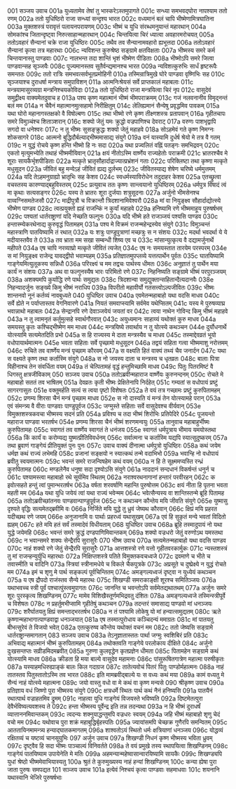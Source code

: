 001  सञ्जय उवाच
001a युध्यतामेव तेषां तु भास्करेऽस्तमुपागते
001c सन्ध्या समभवद्घोरा नापश्याम ततो रणम्
002a ततो युधिष्ठिरो राजा सन्ध्यां सन्दृश्य भारत
002c वध्यमानं बलं चापि भीष्मेणामित्रघातिना
003a मुक्तशस्त्रं परावृत्तं पलायनपरायणम्
003c भीष्मं च युधि संरब्धमनुयान्तं महारथान्
004a सोमकांश्च जितान्दृष्ट्वा निरुत्साहान्महारथान्
004c चिन्तयित्वा चिरं ध्यात्वा अवहारमरोचयत्
005a ततोऽवहारं सैन्यानां चक्रे राजा युधिष्ठिरः
005c तथैव तव सैन्यानामवहारो ह्यभूत्तदा
006a ततोऽवहारं सैन्यानां कृत्वा तत्र महारथाः
006c न्यविशन्त कुरुश्रेष्ठ सङ्ग्रामे क्षतविक्षताः
007a भीष्मस्य समरे कर्म चिन्तयानास्तु पाण्डवाः
007c नालभन्त तदा शान्तिं भृशं भीष्मेण पीडिताः
008a भीष्मोऽपि समरे जित्वा पाण्डवान्सह सृञ्जयैः
008c पूज्यमानस्तव सुतैर्वन्द्यमानश्च भारत
009a न्यविशत्कुरुभिः सार्धं हृष्टरूपैः समन्ततः
009c ततो रात्रिः समभवत्सर्वभूतप्रमोहिनी
010a तस्मिन्रात्रिमुखे घोरे पाण्डवा वृष्णिभिः सह
010c सृञ्जयाश्च दुराधर्षा मन्त्राय समुपाविशन्
011a आत्मनिःश्रेयसं सर्वे प्राप्तकालं महाबलाः
011c मन्त्रयामासुरव्यग्रा मन्त्रनिश्चयकोविदाः
012a ततो युधिष्ठिरो राजा मन्त्रयित्वा चिरं नृप
012c वासुदेवं समुद्वीक्ष्य वाक्यमेतदुवाच ह
013a पश्य कृष्ण महात्मानं भीष्मं भीमपराक्रमम्
013c गजं नलवनानीव विमृद्नन्तं बलं मम
014a न चैवैनं महात्मानमुत्सहामो निरीक्षितुम्
014c लेलिह्यमानं सैन्येषु प्रवृद्धमिव पावकम्
015a यथा घोरो महानागस्तक्षको वै विषोल्बणः
015c तथा भीष्मो रणे कृष्ण तीक्ष्णशस्त्रः प्रतापवान्
016a गृहीतचापः समरे विमुञ्चंश्च शिताञ्शरान्
016c शक्यो जेतुं यमः क्रुद्धो वज्रपाणिश्च देवराट्
017a वरुणः पाशभृद्वापि सगदो वा धनेश्वरः
017c न तु भीष्मः सुसङ्क्रुद्धः शक्यो जेतुं महाहवे
018a सोऽहमेवं गते कृष्ण निमग्नः शोकसागरे
018c आत्मनो बुद्धिदौर्बल्याद्भीष्ममासाद्य संयुगे
019a वनं यास्यामि दुर्धर्ष श्रेयो मे तत्र वै गतम्
019c न युद्धं रोचये कृष्ण हन्ति भीष्मो हि नः सदा
020a यथा प्रज्वलितं वह्निं पतङ्गः समभिद्रवन्
020c एकतो मृत्युमभ्येति तथाहं भीष्ममीयिवान्
021a क्षयं नीतोऽस्मि वार्ष्णेय राज्यहेतोः पराक्रमी
021c भ्रातरश्चैव मे शूराः सायकैर्भृशपीडिताः
022a मत्कृते भ्रातृसौहार्दाद्राज्यात्प्रभ्रंशनं गताः
022c परिक्लिष्टा तथा कृष्णा मत्कृते मधुसूदन
023a जीवितं बहु मन्येऽहं जीवितं ह्यद्य दुर्लभम्
023c जीवितस्याद्य शेषेण चरिष्ये धर्ममुत्तमम्
024a यदि तेऽहमनुग्राह्यो भ्रातृभिः सह केशव
024c स्वधर्मस्याविरोधेन तदुदाहर केशव
025a एतच्छ्रुत्वा वचस्तस्य कारुण्याद्बहुविस्तरम्
025c प्रत्युवाच ततः कृष्णः सान्त्वयानो युधिष्ठिरम्
026a धर्मपुत्र विषादं त्वं मा कृथाः सत्यसङ्गर
026c यस्य ते भ्रातरः शूरा दुर्जयाः शत्रुसूदनाः
027a अर्जुनो भीमसेनश्च वाय्वग्निसमतेजसौ
027c माद्रीपुत्रौ च विक्रान्तौ त्रिदशानामिवेश्वरौ
028a मां वा नियुङ्क्ष्व सौहार्दाद्योत्स्ये भीष्मेण पाण्डव
028c त्वत्प्रयुक्तो ह्यहं राजन्किं न कुर्यां महाहवे
029a हनिष्यामि रणे भीष्ममाहूय पुरुषर्षभम्
029c पश्यतां धार्तराष्ट्राणां यदि नेच्छति फल्गुनः
030a यदि भीष्मे हते राजञ्जयं पश्यसि पाण्डव
030c हन्तास्म्येकरथेनाद्य कुरुवृद्धं पितामहम्
031a पश्य मे विक्रमं राजन्महेन्द्रस्येव संयुगे
031c विमुञ्चन्तं महास्त्राणि पातयिष्यामि तं रथात्
032a यः शत्रुः पाण्डुपुत्राणां मच्छत्रुः स न संशयः
032c मदर्था भवदर्था ये ये मदीयास्तवैव ते
033a तव भ्राता मम सखा सम्बन्धी शिष्य एव च
033c मांसान्युत्कृत्य वै दद्यामर्जुनार्थे महीपते
034a एष चापि नरव्याघ्रो मत्कृते जीवितं त्यजेत्
034c एष नः समयस्तात तारयेम परस्परम्
034e स मां नियुङ्क्ष्व राजेन्द्र यावद्द्वीपो भवाम्यहम्
035a प्रतिज्ञातमुपप्लव्ये यत्तत्पार्थेन पूर्वतः
035c घातयिष्यामि गाङ्गेयमित्युलूकस्य सन्निधौ
036a परिरक्ष्यं च मम तद्वचः पार्थस्य धीमतः
036c अनुज्ञातं तु पार्थेन मया कार्यं न संशयः
037a अथ वा फल्गुनस्यैष भारः परिमितो रणे
037c निहनिष्यति सङ्ग्रामे भीष्मं परपुरञ्जयम्
038a अशक्यमपि कुर्याद्धि रणे पार्थः समुद्यतः
038c त्रिदशान्वा समुद्युक्तान्सहितान्दैत्यदानवैः
038e निहन्यादर्जुनः सङ्ख्ये किमु भीष्मं नराधिप
039a विपरीतो महावीर्यो गतसत्त्वोऽल्पजीवितः
039c भीष्मः शान्तनवो नूनं कर्तव्यं नावबुध्यते
040  युधिष्ठिर उवाच
040a एवमेतन्महाबाहो यथा वदसि माधव
040c सर्वे ह्येते न पर्याप्तास्तव वेगनिवारणे
041a नियतं समवाप्स्यामि सर्वमेव यथेप्सितम्
041c यस्य मे पुरुषव्याघ्र भवान्नाथो महाबलः
042a सेन्द्रानपि रणे देवाञ्जयेयं जयतां वर
042c त्वया नाथेन गोविन्द किमु भीष्मं महाहवे
043a न तु त्वामनृतं कर्तुमुत्सहे स्वार्थगौरवात्
043c अयुध्यमानः साहाय्यं यथोक्तं कुरु माधव
044a समयस्तु कृतः कश्चिद्भीष्मेण मम माधव
044c मन्त्रयिष्ये तवार्थाय न तु योत्स्ये कथञ्चन
044e दुर्योधनार्थे योत्स्यामि सत्यमेतदिति प्रभो
045a स हि राज्यस्य मे दाता मन्त्रस्यैव च माधव
045c तस्माद्देवव्रतं भूयो वधोपायार्थमात्मनः
045e भवता सहिताः सर्वे पृच्छामो मधुसूदन
046a तद्वयं सहिता गत्वा भीष्ममाशु नरोत्तमम्
046c रुचिते तव वार्ष्णेय मन्त्रं पृच्छाम कौरवम्
047a स वक्ष्यति हितं वाक्यं तथ्यं चैव जनार्दन
047c यथा स वक्ष्यते कृष्ण तथा कर्तास्मि संयुगे
048a स नो जयस्य दाता च मन्त्रस्य च धृतव्रतः
048c बालाः पित्रा विहीनाश्च तेन संवर्धिता वयम्
049a तं चेत्पितामहं वृद्धं हन्तुमिच्छामि माधव
049c पितुः पितरमिष्टं वै धिगस्तु क्षत्रजीविकाम्
050  सञ्जय उवाच
050a ततोऽब्रवीन्महाराज वार्ष्णेयः कुरुनन्दनम्
050c रोचते मे महाबाहो सततं तव भाषितम्
051a देवव्रतः कृती भीष्मः प्रेक्षितेनापि निर्दहेत्
051c गम्यतां स वधोपायं प्रष्टुं सागरगासुतः
051e वक्तुमर्हति सत्यं स त्वया पृष्टो विशेषतः
052a ते वयं तत्र गच्छामः प्रष्टुं कुरुपितामहम्
052c प्रणम्य शिरसा चैनं मन्त्रं पृच्छाम माधव
052e स नो दास्यति यं मन्त्रं तेन योत्स्यामहे परान्
053a एवं संमन्त्र्य वै वीराः पाण्डवाः पाण्डुपूर्वज
053c जग्मुस्ते सहिताः सर्वे वासुदेवश्च वीर्यवान्
053e विमुक्तशस्त्रकवचा भीष्मस्य सदनं प्रति
054a प्रविश्य च तदा भीष्मं शिरोभिः प्रतिपेदिरे
054c पूजयन्तो महाराज पाण्डवा भरतर्षभ
054e प्रणम्य शिरसा चैनं भीष्मं शरणमन्वयुः
055a तानुवाच महाबाहुर्भीष्मः कुरुपितामहः
055c स्वागतं तव वार्ष्णेय स्वागतं ते धनंजय
055e स्वागतं धर्मपुत्राय भीमाय यमयोस्तथा
056a किं कार्यं वः करोम्यद्य युष्मत्प्रीतिविवर्धनम्
056c सर्वात्मना च कर्तास्मि यद्यपि स्यात्सुदुष्करम्
057a तथा ब्रुवाणं गाङ्गेयं प्रीतियुक्तं पुनः पुनः
057c उवाच वाक्यं दीनात्मा धर्मपुत्रो युधिष्ठिरः
058a कथं जयेम धर्मज्ञ कथं राज्यं लभेमहि
058c प्रजानां सङ्क्षयो न स्यात्कथं तन्मे वदाभिभो
059a भवान्हि नो वधोपायं ब्रवीतु स्वयमात्मनः
059c भवन्तं समरे राजन्विषहेम कथं वयम्
060a न हि ते सूक्ष्ममप्यस्ति रन्ध्रं कुरुपितामह
060c मण्डलेनैव धनुषा सदा दृश्योऽसि संयुगे
061a नाददानं सन्दधानं विकर्षन्तं धनुर्न च
061c पश्यामस्त्वा महाबाहो रथे सूर्यमिव स्थितम्
062a नराश्वरथनागानां हन्तारं परवीरहन्
062c क इवोत्सहते हन्तुं त्वां पुमान्भरतर्षभ
063a वर्षता शरवर्षाणि महान्ति पुरुषोत्तम
063c क्षयं नीता हि पृतना भवता महती मम
064a यथा युधि जयेयं त्वां यथा राज्यं भवेन्मम
064c भवेत्सैन्यस्य वा शान्तिस्तन्मे ब्रूहि पितामह
065a ततोऽब्रवीच्छांतनवः पाण्डवान्पाण्डुपूर्वज
065c न कथञ्चन कौन्तेय मयि जीवति संयुगे
065e युष्मासु दृश्यते वृद्धिः सत्यमेतद्ब्रवीमि वः
066a निर्जिते मयि युद्धे तु ध्रुवं जेष्यथ कौरवान्
066c क्षिप्रं मयि प्रहरत यदीच्छथ रणे जयम्
066e अनुजानामि वः पार्थाः प्रहरध्वं यथासुखम्
067a एवं हि सुकृतं मन्ये भवतां विदितो ह्यहम्
067c हते मयि हतं सर्वं तस्मादेवं विधीयताम्
068  युधिष्ठिर उवाच
068a ब्रूहि तस्मादुपायं नो यथा युद्धे जयेमहि
068c भवन्तं समरे क्रुद्धं दण्डपाणिमिवान्तकम्
069a शक्यो वज्रधरो जेतुं वरुणोऽथ यमस्तथा
069c न भवान्समरे शक्यः सेन्द्रैरपि सुरासुरैः
070  भीष्म उवाच
070a सत्यमेतन्महाबाहो यथा वदसि पाण्डव
070c नाहं शक्यो रणे जेतुं सेन्द्रैरपि सुरासुरैः
071a आत्तशस्त्रो रणे यत्तो गृहीतवरकार्मुकः
071c न्यस्तशस्त्रं तु मां राजन्हन्युर्युधि महारथाः
072a निक्षिप्तशस्त्रे पतिते विमुक्तकवचध्वजे
072c द्रवमाणे च भीते च तवास्मीति च वादिनि
073a स्त्रियां स्त्रीनामधेये च विकले चैकपुत्रके
073c अप्रसूते च दुष्प्रेक्ष्ये न युद्धं रोचते मम
074a इमं च शृणु मे पार्थ सङ्कल्पं पूर्वचिन्तितम्
074c अमङ्गल्यध्वजं दृष्ट्वा न युध्येयं कथञ्चन
075a य एष द्रौपदो राजंस्तव सैन्ये महारथः
075c शिखण्डी समराकाङ्क्षी शूरश्च समितिञ्जयः
076a यथाभवच्च स्त्री पूर्वं पश्चात्पुंस्त्वमुपागतः
076c जानन्ति च भवन्तोऽपि सर्वमेतद्यथातथम्
077a अर्जुनः समरे शूरः पुरस्कृत्य शिखण्डिनम्
077c मामेव विशिखैस्तूर्णमभिद्रवतु दंशितः
078a अमङ्गल्यध्वजे तस्मिन्स्त्रीपूर्वे च विशेषतः
078c न प्रहर्तुमभीप्सामि गृहीतेषुं कथञ्चन
079a तदन्तरं समासाद्य पाण्डवो मां धनञ्जयः
079c शरैर्घातयतु क्षिप्रं समन्ताद्भरतर्षभ
080a न तं पश्यामि लोकेषु यो मां हन्यात्समुद्यतम्
080c ऋते कृष्णान्महाभागात्पाण्डवाद्वा धनञ्जयात्
081a एष तस्मात्पुरोधाय कञ्चिदन्यं ममाग्रतः
081c मां पातयतु बीभत्सुरेवं ते विजयो भवेत्
082a एतत्कुरुष्व कौन्तेय यथोक्तं वचनं मम
082c ततो जेष्यसि सङ्ग्रामे धार्तराष्ट्रान्समागतान्
083  सञ्जय उवाच
083a तेऽनुज्ञातास्ततः पार्था जग्मुः स्वशिबिरं प्रति
083c अभिवाद्य महात्मानं भीष्मं कुरुपितामहम्
084a तथोक्तवति गाङ्गेये परलोकाय दीक्षिते
084c अर्जुनो दुःखसन्तप्तः सव्रीडमिदमब्रवीत्
085a गुरुणा कुलवृद्धेन कृतप्रज्ञेन धीमता
085c पितामहेन सङ्ग्रामे कथं योत्स्यामि माधव
086a क्रीडता हि मया बाल्ये वासुदेव महामनाः
086c पांसुरूषितगात्रेण महात्मा परुषीकृतः
087a यस्याहमधिरुह्याङ्कं बालः किल गदाग्रज
087c तातेत्यवोचं पितरं पितुः पाण्डोर्महात्मनः
088a नाहं तातस्तव पितुस्तातोऽस्मि तव भारत
088c इति मामब्रवीद्बाल्ये यः स वध्यः कथं मया
089a कामं वध्यतु मे सैन्यं नाहं योत्स्ये महात्मना
089c जयो वास्तु वधो वा मे कथं वा कृष्ण मन्यसे
090  श्रीकृष्ण उवाच
090a प्रतिज्ञाय वधं जिष्णो पुरा भीष्मस्य संयुगे
090c क्षत्रधर्मे स्थितः पार्थ कथं नैनं हनिष्यसि
091a पातयैनं रथात्पार्थ वज्राहतमिव द्रुमम्
091c नाहत्वा युधि गाङ्गेयं विजयस्ते भविष्यति
092a दिष्टमेतत्पुरा देवैर्भविष्यत्यवशस्य ते
092c हन्ता भीष्मस्य पूर्वेन्द्र इति तन्न तदन्यथा
093a न हि भीष्मं दुराधर्षं व्यात्ताननमिवान्तकम्
093c त्वदन्यः शक्नुयाद्धन्तुमपि वज्रधरः स्वयम्
094a जहि भीष्मं महाबाहो शृणु चेदं वचो मम
094c यथोवाच पुरा शक्रं महाबुद्धिर्बृहस्पतिः
095a ज्यायांसमपि चेच्छक्र गुणैरपि समन्वितम्
095c आततायिनमामन्त्र्य हन्याद्घातकमागतम्
096a शाश्वतोऽयं स्थितो धर्मः क्षत्रियाणां धनञ्जय
096c योद्धव्यं रक्षितव्यं च यष्टव्यं चानसूयुभिः
097  अर्जुन उवाच
097a शिखण्डी निधनं कृष्ण भीष्मस्य भविता ध्रुवम्
097c दृष्ट्वैव हि सदा भीष्मः पाञ्चाल्यं विनिवर्तते
098a ते वयं प्रमुखे तस्य स्थापयित्वा शिखण्डिनम्
098c गाङ्गेयं पातयिष्याम उपायेनेति मे मतिः
099a अहमन्यान्महेष्वासान्वारयिष्यामि सायकैः
099c शिखण्ड्यपि युधां श्रेष्ठो भीष्ममेवाभियास्यतु
100a श्रुतं ते कुरुमुख्यस्य नाहं हन्यां शिखण्डिनम्
100c कन्या ह्येषा पुरा जाता पुरुषः समपद्यत
101  सञ्जय उवाच
101a इत्येवं निश्चयं कृत्वा पाण्डवाः सहमाधवाः
101c शयनानि यथास्वानि भेजिरे पुरुषर्षभाः
